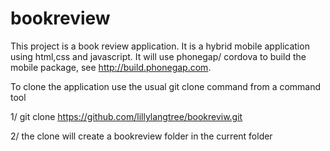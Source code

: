 # bookreview

This project is a book review application. It is a hybrid mobile
application using html,css and javascript. It will use phonegap/
cordova to build the mobile package, see http://build.phonegap.com.


To clone the application use the usual git clone command from a command tool

1/ git clone https://github.com/lillylangtree/bookreviw.git

2/ the clone will create a bookreview folder in the current folder
